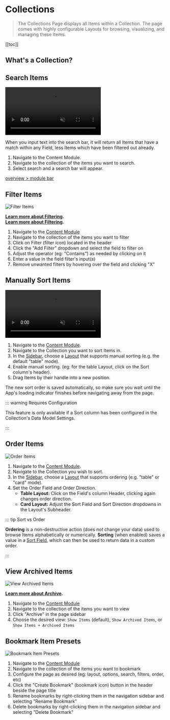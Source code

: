 # Collections

> The Collections Page displays all Items within a Collection. The page comes with highly configurable Layouts for
> browsing, visualizing, and managing these Items.

[[toc]]

## What's a Collection?

## Search Items

<video autoplay muted loop controls title="Search Items">
	<source src="" type="video/mp4" />
</video>

When you input text into the search bar, it will return all Items that have a match within any Field, less Items which
have been filtered out already.

1. Navigate to the Content Module.
2. Navigate to the collection of the items you want to search.
3. Select <span mi icon>search</span> and a search bar will appear.

[overview > module bar](/app/overview/#_1-module-bar)

## Filter Items

![Filter Items](image.webp)

**[Learn more about Filtering](/configuration/filter-rules/).**\
**[Learn more about Filtering](/app/filters/).**

1. Navigate to the [Content Module](/app/overview/#_1-module-bar)
2. Navigate to the collection of the items you want to filter
3. Click on Filter (filter icon) located in the header
4. Click the "Add Filter" dropdown and select the field to filter on
5. Adjust the operator (eg: "Contains") as needed by clicking on it
6. Enter a value in the field filter's input(s)
7. Remove unwanted filters by hovering over the field and clicking "X"

## Manually Sort Items

<video autoplay muted loop controls title="Batch Edit Items">
	<source src="" type="video/mp4" />
</video>

1. Navigate to the [Content Module](/app/overview/#_1-module-bar).
2. Navigate to the Collection you want to sort Items in.
3. In the [Sidebar](/app/overview/#_4-sidebar), choose a [Layout](#adjust-item-layouts) that supports manual sorting
   (e.g. the default "table" mode).
4. Enable manual sorting. (eg: for the table Layout, click on the Sort column's header).
5. Drag Items by their handle into a new position.

The new sort order is saved automatically, so make sure you wait until the App's loading indicator finishes before
navigating away from the page.

::: warning Requires Configuration

This feature is only available if a Sort column has been configured in the Collection's Data Model Settings.

:::

## Order Items

![Order Items](image.webp)

1. Navigate to the [Content Module](/app/overview/#_1-module-bar).
2. Navigate to the Collection you wish to sort.
3. In the [Sidebar](/app/overview/#_4-sidebar), choose a [Layout](/#adjust-item-layouts) that supports ordering (e.g.
   "table" or "card" mode).
4. Set the Order Field and Order Direction.
   - **Table Layout:** Click on the Field's column Header, clicking again changes order direction.
   - **Card Layout:** Adjust the Sort Field and Sort Direction dropdowns in the Layout's Subheader.

::: tip Sort vs Order

**Ordering** is a non-destructive action (does _not_ change your data) used to browse Items alphabetically or
numerically. **Sorting** (when enabled) saves a value in a [Sort Field](/reference/query/#sort), which can then be used
to return data in a custom order.

:::

## View Archived Items

![View Archived Items](image.webp)

**[Learn more about Archive](/configuration/data-model/#archive).**

1. Navigate to the [Content Module](/app/overview/#_1-module-bar)
2. Navigate to the collection of the items you want to view
3. Click "Archive" in the page sidebar
4. Choose the desired view: `Show Items` (default), `Show Archived Items`, or `Show Items + Archived Items`

## Bookmark Item Presets

![Bookmark Item Presets](image.webp)

1. Navigate to the [Content Module](/app/overview/#_1-module-bar)
2. Navigate to the collection of the items you want to bookmark
3. Configure the page as desired (eg: layout, options, search, filters, order, etc)
4. Click the "Create Bookmark" (bookmark icon) button in the header beside the page title
5. Rename bookmarks by right-clicking them in the navigation sidebar and selecting "Rename Bookmark"
6. Delete bookmarks by right-clicking them in the navigation sidebar and selecting "Delete Bookmark"
